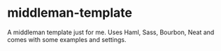 middleman-template
==================

A middleman template just for me. Uses Haml, Sass, Bourbon, Neat and comes with some examples and settings.
